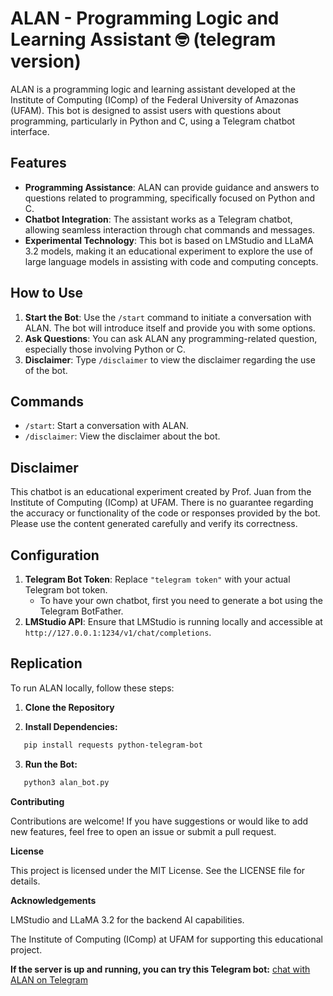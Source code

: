 # ALAN - Programming Logic and Learning Assistant 🤓 (telegram version)

ALAN is a programming logic and learning assistant developed at the Institute of Computing (IComp) of the Federal University of Amazonas (UFAM). This bot is designed to assist users with questions about programming, particularly in Python and C, using a Telegram chatbot interface.

## Features

- **Programming Assistance**: ALAN can provide guidance and answers to questions related to programming, specifically focused on Python and C.
- **Chatbot Integration**: The assistant works as a Telegram chatbot, allowing seamless interaction through chat commands and messages.
- **Experimental Technology**: This bot is based on LMStudio and LLaMA 3.2 models, making it an educational experiment to explore the use of large language models in assisting with code and computing concepts.

## How to Use

1. **Start the Bot**: Use the `/start` command to initiate a conversation with ALAN. The bot will introduce itself and provide you with some options.
2. **Ask Questions**: You can ask ALAN any programming-related question, especially those involving Python or C.
3. **Disclaimer**: Type `/disclaimer` to view the disclaimer regarding the use of the bot.

## Commands

- `/start`: Start a conversation with ALAN.
- `/disclaimer`: View the disclaimer about the bot.

## Disclaimer

This chatbot is an educational experiment created by Prof. Juan from the Institute of Computing (IComp) at UFAM. There is no guarantee regarding the accuracy or functionality of the code or responses provided by the bot. Please use the content generated carefully and verify its correctness.

## Configuration
1. **Telegram Bot Token**: Replace `"telegram token"` with your actual Telegram bot token.
   - To have your own chatbot, first you need to generate a bot using the Telegram BotFather.
2. **LMStudio API**: Ensure that LMStudio is running locally and accessible at `http://127.0.0.1:1234/v1/chat/completions`.

## Replication
To run ALAN locally, follow these steps:

1. **Clone the Repository**

2. **Install Dependencies:** 
```bash
   pip install requests python-telegram-bot
```

3. **Run the Bot:**
```bash
   python3 alan_bot.py
```

**Contributing**

Contributions are welcome! If you have suggestions or would like to add new features, feel free to open an issue or submit a pull request.

**License**

This project is licensed under the MIT License. See the LICENSE file for details.

**Acknowledgements**

LMStudio and LLaMA 3.2 for the backend AI capabilities.

The Institute of Computing (IComp) at UFAM for supporting this educational project.

**If the server is up and running, you can try this Telegram bot:** [chat with ALAN on Telegram](https://t.me/Alanzito_bot)

